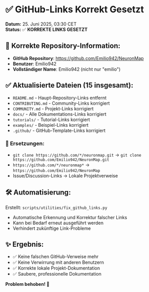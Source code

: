 # ✅ GitHub-Links Korrekt Gesetzt

**Datum:** 25. Juni 2025, 03:30 CET  
**Status:** ✅ **KORREKTE LINKS GESETZT**

## 🎯 **Korrekte Repository-Information:**

- **GitHub Repository**: https://github.com/Emilio942/NeuronMap
- **Benutzer**: Emilio942
- **Vollständiger Name**: Emilio942 (nicht nur "emilio")

## ✅ **Aktualisierte Dateien (15 insgesamt):**
- `README.md` - Haupt-Repository-Links entfernt
- `CONTRIBUTING.md` - Community-Links korrigiert
- `COMMUNITY.md` - Projekt-Links korrigiert
- `docs/` - Alle Dokumentations-Links korrigiert
- `tutorials/` - Tutorial-Links korrigiert
- `examples/` - Beispiel-Links korrigiert
- `.github/` - GitHub-Template-Links korrigiert

### 🔄 **Ersetzungen:**
- `git clone https://github.com/*/neuronmap.git` → `git clone https://github.com/Emilio942/NeuronMap.git`
- `https://github.com/*/neuronmap*` → `https://github.com/Emilio942/NeuronMap`
- Issue/Discussion-Links → Lokale Projektverweise

## 🛠️ **Automatisierung:**

Erstellt: `scripts/utilities/fix_github_links.py`
- Automatische Erkennung und Korrektur falscher Links
- Kann bei Bedarf erneut ausgeführt werden
- Verhindert zukünftige Link-Probleme

## ✨ **Ergebnis:**

- ✅ Keine falschen GitHub-Verweise mehr
- ✅ Keine Verwirrung mit anderen Benutzern
- ✅ Korrekte lokale Projekt-Dokumentation
- ✅ Saubere, professionelle Dokumentation

**Problem behoben! 🎯**
